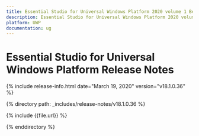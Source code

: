 ```yaml
---
title: Essential Studio for Universal Windows Platform 2020 volume 1 Beta Release Notes  
description: Essential Studio for Universal Windows Platform 2020 volume 1 Beta Release Notes  
platform: UWP
documentation: ug
---
```


# Essential Studio for Universal Windows Platform  Release Notes  

{% include release-info.html date="March 19, 2020"  version="v18.1.0.36" %} 


{% directory path: _includes/release-notes/v18.1.0.36 %}

{% include {{file.url}} %}

{% enddirectory %}
